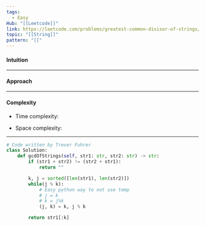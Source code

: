```yaml
---
tags:
  - Easy
Hub: "[[Leetcode]]"
link: https://leetcode.com/problems/greatest-common-divisor-of-strings/
topic: "[[String]]"
pattern: "[["
---
```

#### Intuition
<!-- Describe your first thoughts on how to solve this problem. -->

--- 
#### Approach
<!-- Describe your approach to solving the problem. -->

--- 
#### Complexity
- Time complexity:
	<!-- Add your time complexity here, e.g. $$O(n)$$ -->

- Space complexity:
	<!-- Add your space complexity here, e.g. $$O(n)$$ -->

--- 
```python
# Code written by Trever Fuhrer
class Solution:
	def gcdOfStrings(self, str1: str, str2: str) -> str:
		if (str1 + str2) != (str2 + str1):
			return ""

		k, j = sorted([len(str1), len(str2)])
		while(j % k):
			# Easy python way to not use temp
			# j = k
			# k = j%k
			(j, k) = k, j % k

		return str1[:k]
```